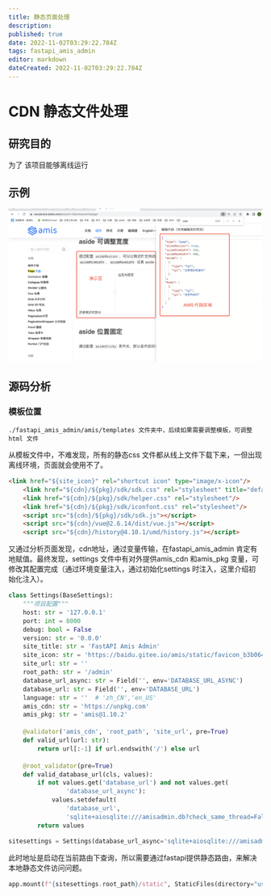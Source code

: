 ```yaml
---
title: 静态页面处理
description: 
published: true
date: 2022-11-02T03:29:22.784Z
tags: fastapi_amis_admin
editor: markdown
dateCreated: 2022-11-02T03:29:22.784Z
---
```


# CDN 静态文件处理



## 研究目的

为了 该项目能够离线运行

## 示例

![image-page-admin.png](/image/image-page-admin.png)

## 源码分析

### 模板位置

```shell
./fastapi_amis_admin/amis/templates 文件夹中，后续如果需要调整模板，可调整html 文件
```

从模板文件中，不难发现，所有的静态css 文件都从线上文件下载下来，一但出现离线环境，页面就会使用不了。

```html
<link href="${site_icon}" rel="shortcut icon" type="image/x-icon"/>
    <link href="${cdn}/${pkg}/sdk/sdk.css" rel="stylesheet" title="default"/>
    <link href="${cdn}/${pkg}/sdk/helper.css" rel="stylesheet"/>
    <link href="${cdn}/${pkg}/sdk/iconfont.css" rel="stylesheet"/>
    <script src="${cdn}/${pkg}/sdk/sdk.js"></script>
    <script src="${cdn}/vue@2.6.14/dist/vue.js"></script>
    <script src="${cdn}/history@4.10.1/umd/history.js"></script>
```

又通过分析页面发现，cdn地址，通过变量传输，在fastapi_amis_admin 肯定有地赋值。最终发现，settings 文件中有对外提供amis_cdn 和amis_pkg 变量，可修改其配置完成（通过环境变量注入，通过初始化settings 时注入，这里介绍初始化注入）。

```python
class Settings(BaseSettings):
    """项目配置"""
    host: str = '127.0.0.1'
    port: int = 8000
    debug: bool = False
    version: str = '0.0.0'
    site_title: str = 'FastAPI Amis Admin'
    site_icon: str = 'https://baidu.gitee.io/amis/static/favicon_b3b0647.png'
    site_url: str = ''
    root_path: str = '/admin'
    database_url_async: str = Field('', env='DATABASE_URL_ASYNC')
    database_url: str = Field('', env='DATABASE_URL')
    language: str = ''  # 'zh_CN','en_US'
    amis_cdn: str = 'https://unpkg.com'
    amis_pkg: str = 'amis@1.10.2'

    @validator('amis_cdn', 'root_path', 'site_url', pre=True)
    def valid_url(url: str):
        return url[:-1] if url.endswith('/') else url

    @root_validator(pre=True)
    def valid_database_url(cls, values):
        if not values.get('database_url') and not values.get(
                'database_url_async'):
            values.setdefault(
                'database_url',
                'sqlite+aiosqlite:///amisadmin.db?check_same_thread=False')
        return values
```



```python
sitesettings = Settings(database_url_async='sqlite+aiosqlite:///amisadmin.db', language='zh_CN', site_title="BIGQUANT", amis_cdn="./static")
```



此时地址是启动在当前路由下查询，所以需要通过fastapi提供静态路由，来解决本地静态文件访问问题。

```python
app.mount(f"{sitesettings.root_path}/static", StaticFiles(directory="userbox-config-manager/static"), name="static")
```

